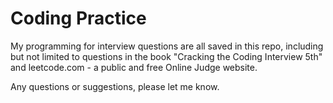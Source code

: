 # Coding Practice
My programming for interview questions are all saved in this repo, including but not limited to questions in the book "Cracking the Coding Interview 5th" and leetcode.com - a public and free Online Judge website.


Any questions or suggestions, please let me know. 
